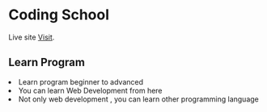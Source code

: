 # Coding School

Live site [Visit](https://heuristic-benz-af25bf.netlify.app/).

## Learn Program
<li>Learn program beginner to advanced</li>
<li>You can learn Web Development from here</li>
<li>Not only web development ,  you can learn other programming language </li>

